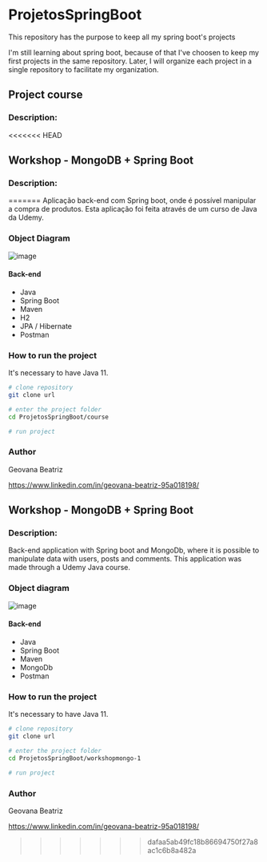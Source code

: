 # ProjetosSpringBoot
This repository has the purpose to keep all my spring boot's projects

I'm still learning about spring boot, because of that I've choosen to keep my first projects in the same repository. Later, I will organize each project in a single repository to facilitate my organization.

## Project course
### Description: 
<<<<<<< HEAD

## Workshop - MongoDB + Spring Boot
### Description: 
=======
Aplicação back-end com Spring boot, onde é possível manipular a compra de produtos. Esta aplicação foi feita através de um curso de Java da Udemy.

### Object Diagram
![image](https://user-images.githubusercontent.com/79049461/228039628-b87da606-d5ae-492c-958e-63d7cb043d6f.png)

#### Back-end
* Java
* Spring Boot
* Maven
* H2
* JPA / Hibernate
* Postman


### How to run the project
It's necessary to have Java 11.

```bash
# clone repository
git clone url

# enter the project folder
cd ProjetosSpringBoot/course

# run project

```
### Author
Geovana Beatriz

https://www.linkedin.com/in/geovana-beatriz-95a018198/

## Workshop - MongoDB + Spring Boot
### Description: 
Back-end application with Spring boot and MongoDb, where it is possible to manipulate data with users, posts and comments. This application was made through a Udemy Java course.

### Object diagram
![image](https://user-images.githubusercontent.com/79049461/228039190-9a6d7b43-2aa4-49e4-a08e-7cb86aa5e9c2.png)


#### Back-end
* Java
* Spring Boot
* Maven
* MongoDb
* Postman

### How to run the project
It's necessary to have Java 11.

```bash
# clone repository
git clone url

# enter the project folder
cd ProjetosSpringBoot/workshopmongo-1

# run project

```

### Author
Geovana Beatriz

https://www.linkedin.com/in/geovana-beatriz-95a018198/
>>>>>>> dafaa5ab49fc18b86694750f27a8ac1c6b8a482a
